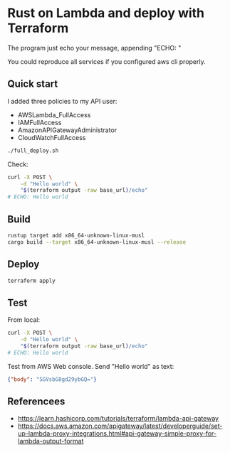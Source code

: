 # Rust on Lambda and deploy with Terraform

The program just echo your message, appending "ECHO: "

You could reproduce all services if you configured aws cli properly.

## Quick start

I added three policies to my API user:

- AWSLambda_FullAccess
- IAMFullAccess
- AmazonAPIGatewayAdministrator
- CloudWatchFullAccess

```bash
./full_deploy.sh
```

Check:

```bash
curl -X POST \
    -d "Hello world" \
    "$(terraform output -raw base_url)/echo"
# ECHO: Hello world
```

## Build

```bash
rustup target add x86_64-unknown-linux-musl
cargo build --target x86_64-unknown-linux-musl --release
```

## Deploy

```bash
terraform apply
```

## Test

From local:

```bash
curl -X POST \
    -d "Hello world" \
    "$(terraform output -raw base_url)/echo"
# ECHO: Hello world
```

Test from AWS Web console.
Send "Hello world" as text:

```json
{"body": "SGVsbG8gd29ybGQ="}
```

## Referencees

- https://learn.hashicorp.com/tutorials/terraform/lambda-api-gateway
- https://docs.aws.amazon.com/apigateway/latest/developerguide/set-up-lambda-proxy-integrations.html#api-gateway-simple-proxy-for-lambda-output-format